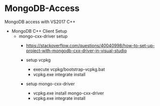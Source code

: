 # MongoDB-Access
MongoDB access with VS2017 C++

- MongoDB C++ Client Setup
	- mongo-cxx-driver setup
		- https://stackoverflow.com/questions/40040998/how-to-set-up-project-with-mongodb-cxx-driver-in-visual-studio

		- setup vcpkg
			- execute vcpkg/bootstrap-vcpkg.bat
			- vcpkg.exe integrate install
		- setup mongo-cxx-driver
			- vcpkg.exe install mongo-cxx-driver
			- vcpkg.exe integrate install



